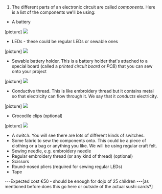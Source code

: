 1. The different parts of an electronic circuit are called *components*. Here is a list of the components we'll be using:
 * A battery
 
 [picture]
![](/assets/batteries.png)
 * LEDs - these could be regular LEDs or sewable ones
 
 [picture]
![](/assets/leds_mix.png)
 * Sewable battery holder. This is a battery holder that's attached to a special board (called a *printed circuit board* or *PCB*) that you can sew onto your project 
 
 [picture]
![](/assets/battery_holder.png)
 * Conductive thread. This is like embroidery thread but it contains metal so that electricity can flow through it. We say that it *conducts* electricity.
 
 [picture]
![](/assets/thread.png)
 * Crocodile clips (optional)
 
 [picture]
![](/assets/croc_clips.png)
 * A switch. You will see there are lots of different kinds of switches.
 * Some fabric to sew the components onto. This could be a piece of clothing or a bag or anything you like. We will be using regular craft felt.
 * Sewing needle, e.g. embroidery needle
 * Regular embroidery thread (or any kind of thread) (optional)
 * Scissors
 * Round-nosed pliers (required for sewing regular LEDs)
 * Tape
 

---Expected cost €50 - should be enough for dojo of 25 children ---[as mentioned before does this go here or outside of the actual sushi cards?]



